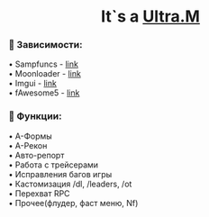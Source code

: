 <h1 align="center">It`s a <a href="https://github.com/mofee1/AScript" target="_blank">Ultra.M</a></h1>
<h3 align="left" text-align"center"> &#129527; Зависимости:</h3>
<p>• Sampfuncs - <a href="https://www.blast.hk/threads/17/#post-50">link</a><br>
  • Moonloader - <a href="https://www.blast.hk/threads/13305/#post-118440">link</a><br>
  • Imgui - <a href="https://github.com/ocornut/imgui">link</a><br>
  • fAwesome5 - <a href="https://github.com/ImmortalLua/Library/blob/master/fAwesome5.lua">link</a><br></p>
<h3 align="left" text-align"center"> &#129520; Функции:</h3>
<p>• А-Формы<br>• А-Рекон<br>• Авто-репорт<br>• Работа с трейсерами<br>• Исправления багов игры<br>• Кастомизация /dl, /leaders, /ot<br>• Перехват RPC<br>• Прочее(флудер, фаст меню, Nf)</p>
